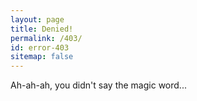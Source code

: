 ```yaml
---
layout: page
title: Denied!
permalink: /403/
id: error-403
sitemap: false
---
```


Ah-ah-ah, you didn't say the magic word...
